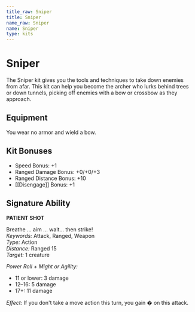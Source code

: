 ```yaml
---
title_raw: Sniper
title: Sniper
name_raw: Sniper
name: Sniper
type: kits
---
```


# Sniper

The Sniper kit gives you the tools and techniques to take down enemies from afar. This kit can help you become the archer who lurks behind trees or down tunnels, picking off enemies with a bow or crossbow as they approach.

## Equipment

You wear no armor and wield a bow.

## Kit Bonuses

- Speed Bonus: +1
- Ranged Damage Bonus: +0/+0/+3
- Ranged Distance Bonus: +10
- [[Disengage]] Bonus: +1

## Signature Ability

**PATIENT SHOT**

Breathe … aim … wait… then strike!\
*Keywords:* Attack, Ranged, Weapon\
*Type:* Action\
*Distance:* Ranged 15\
*Target:* 1 creature

*Power Roll + Might or Agility:*

- 11 or lower: 3 damage
- 12–16: 5 damage
- 17+: 11 damage

*Effect:* If you don't take a move action this turn, you gain � on this attack.
